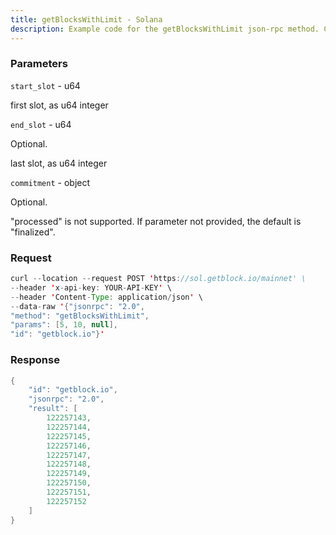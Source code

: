 ```yaml
---
title: getBlocksWithLimit - Solana
description: Example code for the getBlocksWithLimit json-rpc method. Сomplete guide on how to use getBlocksWithLimit json-rpc in GetBlock.io Web3 documentation.
---
```


### Parameters


`start_slot` - u64

first slot, as u64 integer

`end_slot` - u64

Optional.

last slot, as u64 integer

`commitment` - object

Optional.

"processed" is not supported. If parameter not provided, the default is
"finalized".

### Request

``` java
curl --location --request POST 'https://sol.getblock.io/mainnet' \ 
--header 'x-api-key: YOUR-API-KEY' \ 
--header 'Content-Type: application/json' \ 
--data-raw '{"jsonrpc": "2.0",
"method": "getBlocksWithLimit",
"params": [5, 10, null],
"id": "getblock.io"}'
```

###  Response

``` java
{
    "id": "getblock.io",
    "jsonrpc": "2.0",
    "result": [
        122257143,
        122257144,
        122257145,
        122257146,
        122257147,
        122257148,
        122257149,
        122257150,
        122257151,
        122257152
    ]
}
```

